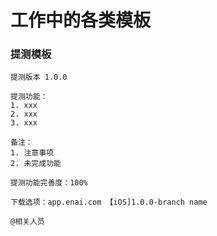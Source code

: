 # 工作中的各类模板

<!--
create time: 2018-11-21 15:57:04
Author: 黄东鸿
-->

### 提测模板

```
提测版本 1.0.0

提测功能：
1. xxx
2. xxx
3. xxx

备注：
1. 注意事项
2. 未完成功能

提测功能完善度：100%

下载选项：app.enai.com 【iOS]1.0.0-branch name

@相关人员
```